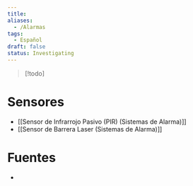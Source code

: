 ```yaml
---
title: 
aliases:
  - /Alarmas
tags:
  - Español
draft: false
status: Investigating
---
```

> [!todo]


# Sensores
- [[Sensor de Infrarrojo Pasivo (PIR) (Sistemas de Alarma)]]
- [[Sensor de Barrera Laser (Sistemas de Alarma)]]

# Fuentes
- 
